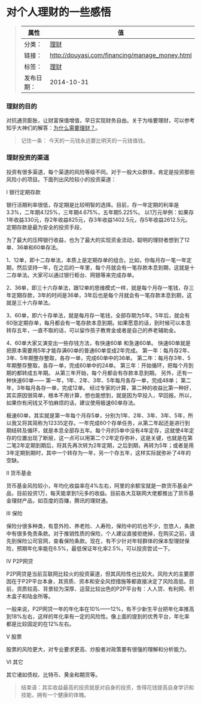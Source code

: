 # 对个人理财的一些感悟

>|  属性  |  值  |
>| ----- | ----- |
>| 分类： | [理财](http://douyasi.com/category/financing/) |
>| 链接： | http://douyasi.com/financing/manage_money.html |
>| 标签： | [理财](http://douyasi.com/tag/financing)  |
>| 发布日期： | 2014-10-31 |

### 理财的目的

对抗通货膨胀，让财富保值增值，早日实现财务自由。关于为啥要理财，可以参考知乎大神们的解答：[为什么需要理财？](http://www.zhihu.com/question/21856562)。
>    记住一条： 今天的一元钱永远要比明天的一元钱值钱。

### 理财投资的渠道

投资有很多渠道，每个渠道的风险等级不同。对于一般大众群体，肯定是投资那些风险小的项目。下面列出风险较小的投资渠道：

I 银行定期存款

银行活期利率很低，存定期是比较明智的选择。目前，存一年定期的利率是3.3%，二年期4.125%，三年期4.675%，五年期5.225%。
以1万元举例：如果存1年收益330元，存2年收益825元，存3年收益1402.5元，存5年收益2612.5元。定期存款是最为安全的投资手段，

为了最大的压榨银行收益，也为了最大的实现资金流动，聪明的理财者想到了12单、36单和60单存法。

1、12单，即十二存单法，本质上是定期存单的组合。比如，你每月存一笔一年定期，然后坚持一年，在之后的一年里，每个月就会有一笔存款本息到期，这就是十二存单法。大家可以通过银行柜台、网银等来完成存单。
      
2、36单，即三十六存单法，跟12单的思维模式一样，就是每个月存一笔钱，存三年定期存款，3年的时间是36单，3年后也是每个月就会有一笔存款本息到期，这就是三十六存单法。
       
3、60单，即六十存单法，就是每月存一笔钱，全部存期为5年。5年后，就会有60张定期存单，每月都会有一笔存款本息到期。如果愿意的话，到时候可以本息转存五年，一直不取的话，可以留作孩子教育金或者是自己的养老辅助金。





4、60单大家又演变出一些存钱方法，有快速60单 和急速60单。
快速60单就是把原本需要用5年才能存满60单的普通60单变成2年完成。
第一年：每月存2年、3年、5年期整存整取，各存一单，完成60单中的36单。
第二年：每月存3年、5年期整存整取，各存一单，完成60单中的24单。
第三年：开始循环，把每个月到期的都转成五年期。
从第三年开始，每个月都会有存款本息到期。
另外，还有一种快速60单——
第一年，1年、2年、3年、5年每月各存一单，完成48单；
第二年，3年每月各存一单，完成12单。
经过专家的计算，第二种的收益比第一种好，其实原因很简单，根本不用计算，想也能想到，就是因为早投入，早回报。所以，如果你有闲钱又不怕麻烦的话，建议使用极速60单存法。

极速60单，其实就是第一年每个月存5单，分别为1年、2年、3年、3年、5年，所以我又将其简称为12335定存。一年完成60个存单任务，从第二年起还是进行到期结转及循环，就是本息全部存五年。每个月的5单中没有4年定存，这就使4年定存的位置出现了断层，这一点可以用第二个2年定存弥补，这是关键，也就是在第二笔2年定期到期后，将其先再次转为2年定期，之后到期，再转为5年；或者是用3年定期到期时，其中一个转存为一年，另一个存五年，这样实际就弥补了4年的空缺。


II 货币基金

货币基金风险较小，年均化收益率在4%左右，阿里的余额宝就是一款货币基金产品，目前投资1万，每天能拿到1元多的收益。目前各大互联网大佬都推出了货币基金理财产品，如百度的百赚，腾讯的理财通。

III 保险

保险分很多种类，有意外险、养老险、人寿险，保险中的坑也不少，忽悠人，条款中有很多免责条款。对于推销性质的保险，个人建议直接拒绝掉，在购买之前，请先到保险公司官网，查看保险条款。现在，有不少针对年轻群体的保本型理财保险，预期年化率能在6.5%，最低保证年化率2.5%，可以投资尝试一下。

IV P2P网贷

P2P网贷是当前互联网比较火的投资渠道，但其风险性也比较大。风险大的主要原因在于P2P平台本身，其资质、资本和安全风控措施等都直接决定了风险高低。目前，资质较高、背景较为深厚、运营比较出色的P2P平台有：人人贷、有利网、积木盒子和陆金所等。

一般来说，P2P网贷一年的年化率在10%——12%，有不少新生平台把年化率推高到18%左右，这样的年化率有一定的风险性。像上面的提到的优秀平台，年化率都是比较固定的在12%左右。

V 股票

股票的风险更大，对专业要求更高、炒股者对政策要有很强的理解和分析能力。

VI 其它

其它诸如债权、比特币、黄金和期货等。

>    结束语：其实收益最高的投资就是对自身的投资，舍得花钱提高自身学识和技能，拥有一个健康的体魄。
